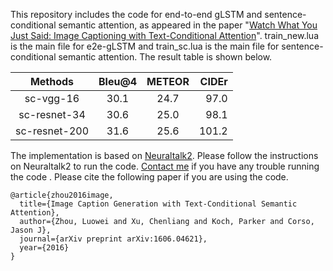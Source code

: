 This repository includes the code for end-to-end gLSTM and sentence-conditional semantic attention, as appeared in the paper "[Watch What You Just Said: Image Captioning with Text-Conditional Attention](https://arxiv.org/abs/1606.04621)". train_new.lua is the main file for e2e-gLSTM and train_sc.lua is the main file for sentence-conditional semantic attention. The result table is shown below.

| Methods |Bleu@4 |METEOR |  CIDEr|
|:-------:|:-------:|:-------:|-----:|
| sc-vgg-16 | 30.1 | 24.7 | 97.0 |
| sc-resnet-34 | 30.6 | 25.0 | 98.1 |
| sc-resnet-200 | 31.6 | 25.6 | 101.2 |

The implementation is based on [Neuraltalk2](https://github.com/karpathy/neuraltalk2). Please follow the instructions on Neuraltalk2 to run the code. [Contact me](http://luoweizhou.net/contact.html) if you have any trouble running the code . Please cite the following paper if you are using the code.
```
@article{zhou2016image,
  title={Image Caption Generation with Text-Conditional Semantic Attention},
  author={Zhou, Luowei and Xu, Chenliang and Koch, Parker and Corso, Jason J},
  journal={arXiv preprint arXiv:1606.04621},
  year={2016}
}
```
